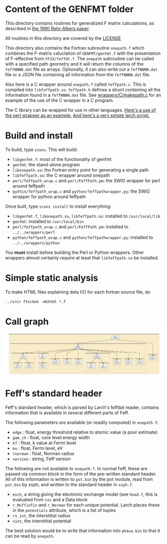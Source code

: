 
# Content of the GENFMT folder

This directory contains routines for generalized F matrix
calculations, as described in
[the 1990 Rehr-Albers paper](http://dx.doi.org/10.1103/PhysRevB.41.8139).

All routines in this directory are covered by the [LICENSE](../HEADERS/license.h)

This directory also contains the Fortran subroutine `onepath.f` which
combines the F-matrix caluclation of `GENFMT/genfmt.f` with the
presentation of F-effective from `FF2X/feffdt.f`.  The `onepath`
subroutine can be called with a specified path geometry and it will
return the columns of the `feffNNNN.dat` file as arrays.  Optionally,
it can also write out a `feffNNNN.dat` file or a JSON file containing
all information from the `feffNNNN.dat` file.

Also here is a C wrapper around `onepath.f` called `feffpath.c`.  This
is compiled into `libfeffpath.so`.  `feffpath.h` defines a struct
containing all the information found in a `feffNNNN.dat` file.  See
[wrappers/C/makepath.c](../../wrappers/C/makepath.c) for an example of
the use of the C wrapper in a C program.

The C library can be wrapped for use in other languages.
[Here's a use of the perl wrapper as an example.](../../wrappers/perl/examples/pathsdat.pl)
[And here's a very simple larch script.](../../wrappers/python/makepath.lar)

# Build and install

To build, type `scons`.  This will build:

 * `libgenfmt.f`: most of the functionality of genfmt
 * `genfmt`: the stand-alone program
 * `libonepath.so`: the Fortran entry point for generating a single path
 * `libfeffpath.so`: the C wrapper around onepath
 * `perl/feffpath_wrap.c` and `perl/FeffPath.pm`: the SWIG wrapper for perl around feffpath
 * `pythin/feffpath_wrap.c` and `python/feffpathwrapper.py`: the SWIG wrapper for python around feffpath

Once built, type `scons install` to install everything:

 * `libgenfmt.f`, `libonepath.so`, `libfeffpath.so`: installed to `/usr/local/lib`
 * `genfmt`: installed to `/usr/local/bin`
 * `perl/feffpath_wrap.c` and `perl/FeffPath.pm`: installed to `../../wrappers/perl`
 * `python/feffpath_wrap.c` and `python/feffpathwrapper.py`: installed to `../../wrappers/python`

You **must** install before building the Perl or Python wrappers.
Other wrappers almost certainly require at least that `libfeffpath.so`
be installed.

# Simple static analysis

To make HTML files explaining data I/O for each fortran source file, do

	../src> ftnchek -mkhtml *.f

# Call graph

![call graph for the GENFMT folder](tree/genfmt.png)

# Feff's standard header

Feff's standard header, which is parsed by Larch's feffdat reader,
contains information that is available in several different parts of
Feff.

The following parameters are available (or readily computed) in
`onepath.f`:

 * `edge` : float, energy threshold relative to atomic value (a poor estimate)
 * `gam_ch` : float, core level energy width
 * `kf` : float, k value at Fermi level
 * `mu` : float, Fermi level, eV
 * `rnorman` : float, Norman radius
 * `version` : string, Feff version

The following are not available to `onepath.f`.  In normal Feff, these
are passed via common block in the form of the pre-written standard
header.  All of this information is written to `pot.bin` by the pot
module, read from `pot.bin` by xsph, and written to the standard
header in `xsph.f`.

 * `exch`, a string giving the electronic exchange model (see
   `head.f`, this is evaluated from `ixc` and a Data block
 * `r_MuffinTin` and `r_Norman` for each unique potential.  Larch
   places these in the `potentials` attribute, which is a list of tuples
 * `rs_int`, the interstitial radius
 * `vint`, the interstitial potential

The best solution would be to write that information into `phase.bin`
to that it can be read by `onepath`.
